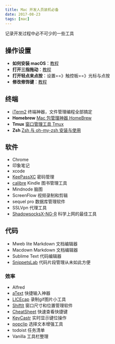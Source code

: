 ```yaml
---
title: Mac 开发人员装机必备
date: 2017-08-23
tags: [mac]
---
```


记录开发过程中必不可少的一些工具

<!-- more -->
<!-- toc -->


## 操作设置
- **如何安装 macOS**：[教程](https://support.apple.com/zh-cn/HT204904)
- **打开三指拖动**：[教程](https://support.apple.com/zh-cn/HT204609)
- **打开轻点来点按**：设置==》触控板==》光标与点按
- **修改修饰键**：[教程](https://support.apple.com/kb/PH7099?locale=zh_CN&viewlocale=zh_CN)

## 终端
- [iTerm2](https://www.iterm2.com/downloads.html) 终端神器，文件管理编程全部搞定
- **Homebrew** [Mac 包管理神器 HomeBrew](/2017/09/07/mac-2017-09-07-homebrew/)
- **Tmux** [窗口管理工具 Tmux](/2017/09/24/tmux)
- **Zsh** [Zsh 与 oh-my-zsh 安装与使用](/2017/08/16/shell-2017-08-16-zsh-install)

## 软件
- Chrome
- 印象笔记
- xcode
- [KeePassXC](https://keepassxc.org/) 密码管理
- [calibre](https://github.com/kovidgoyal/calibre) Kindle 图书管理工具
- Mindnode 脑图
- ScreenFlow 视频录制和剪辑
- sequel pro 数据库管理软件
- SSLVpn 代理工具
- [ShadowsocksX-NG-R](https://github.com/qinyuhang/ShadowsocksX-NG-R/releases) 科学上网的最佳工具

## 代码

- Mweb lite Markdown 文档编辑器
- Macdown Markdown 文档编辑器
- Sublime Text 代码编辑器
- [SnippetsLab](https://www.renfei.org/snippets-lab/) 代码片段管理从未如此方便

### 效率

- Alfred
- [aText](http://xclient.info/s/atext.html?_=27616038f53cd5faaa39e6ab06ffb219#history_versions) 快捷输入神器
- [LICEcap](https://www.cockos.com/licecap/) 录制gif图片小工具
- [Shiftlt](https://github.com/fikovnik/ShiftIt/releases) 窗口尺寸和位置管理软件
- [CheatSheet](https://www.mediaatelier.com/CheatSheet/) 快速查看快捷键
- [KeyCastr](https://wxnacy.com/2018/12/11/mac-KeyCastr/) 实时显示键位操作
- [popclip](https://pilotmoon.com/popclip/) 选择文本增强工具
- todoist 任务清单
- Vanilla 工具栏整理



